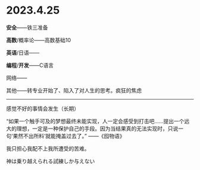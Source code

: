 # 2023.4.25

**安全**——铁三准备

**高数**/概率论——高数基础10

**英语**/日语——

**编程**/**开发**——C语言

网络——

其他——转专业开始了、陷入了对人生的思考。疯狂的焦虑

------

感觉不好的事情会发生（长期）

“如果一个触手可及的梦想最终未能实现，人一定会感受到打击吧……提出一个远大的理想，一定是一种保护自己的手段。因为当结果真的无法实现时，只说一句‘果然不出所料’就能掩盖过去了。” ——《囮物语》

我只担心我配不上我所遭受的苦难。

神は乗り越えられる試練しか与えない


